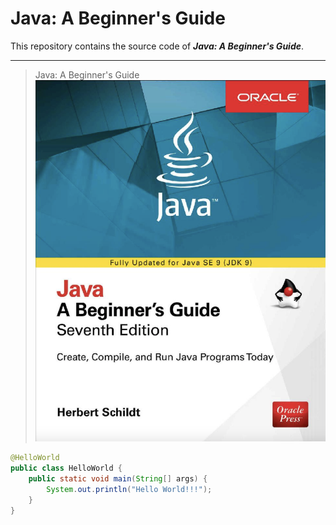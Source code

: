 # Java: A Beginner's Guide
This repository contains the source code of ___Java: A Beginner's Guide___.

<hr style="color: deepskyblue">

> Java: A Beginner's Guide  
![Java_A-Beginners-Guide](https://github.com/chioio/java_a-beginners-guide-code/blob/master//images/java_a-beginners-guide.png)

```java
@HelloWorld
public class HelloWorld {
    public static void main(String[] args) {
        System.out.println("Hello World!!!");
    }
}
```




